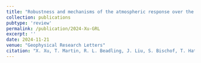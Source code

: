 ```yaml
---
title: "Robustness and mechanisms of the atmospheric response over the Southern Ocean to idealized freshwater input around Antarctica""
collection: publications
pubtype: 'review'
permalink: /publication/2024-Xu-GRL
excerpt: ''
date: 2024-11-21
venue: "Geophysical Research Letters"
citation: "X. Xu, T. Martin, R. L. Beadling, J. Liu, S. Bischof, T. Hattermann, W. Huo, Q. Li, J. C. Marshall, M. Muilwijk, A. G. Pauling, A. Purich, N. C. Swart and M. Thomas. &quot;Robustness and mechanisms of the atmospheric response over the Southern Ocean to idealized freshwater input around Antarctica&quot; <i>Geophysical Research Letters</i>. (submitted)"
---
```

